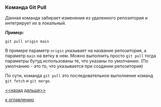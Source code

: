 ### Команда Git Pull

Данная команда забирает изменения из удаленного репозитория и интегрирует их в локальный.  

***Пример:***  

`git pull origin main`  

В примере параметр `origin` указывает на название репозитория, а параметр `main` на ветку в нем. Можно выполнить просто `git pull` тогда параметры бутуд использованы те, что указаны по умолчанию. (По умолчанию - это то, что указывается при создании репозитория)  

По сути, команда `git pull` это последовательное выполнение команд `git fetch` и `git merge`.  

[<<назад](./gitclean.md)     [дальше>>](./gitfetch.md)  




[к оглавлению](./readme.md)